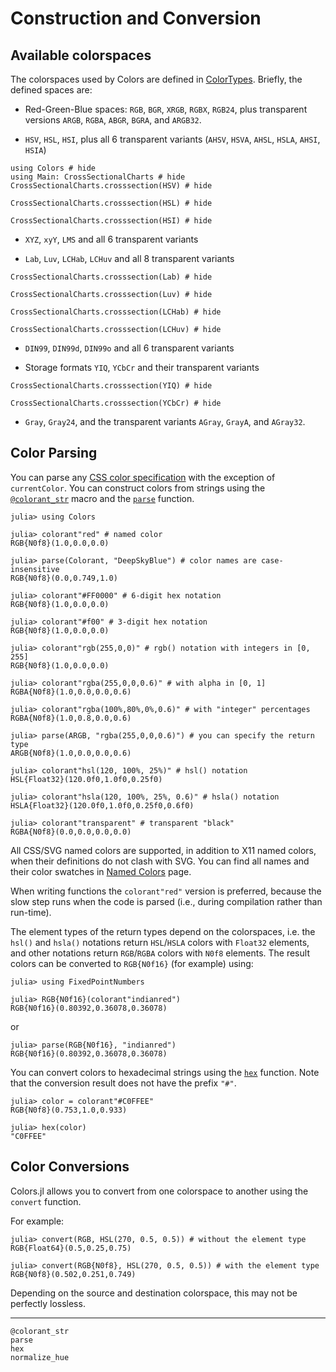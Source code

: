 # Construction and Conversion


## Available colorspaces

The colorspaces used by Colors are defined in [ColorTypes](https://github.com/JuliaGraphics/ColorTypes.jl). Briefly, the defined spaces are:

- Red-Green-Blue spaces: `RGB`, `BGR`, `XRGB`, `RGBX`, `RGB24`, plus transparent versions `ARGB`, `RGBA`, `ABGR`, `BGRA`, and `ARGB32`.

- `HSV`, `HSL`, `HSI`, plus all 6 transparent variants (`AHSV`, `HSVA`, `AHSL`, `HSLA`, `AHSI`, `HSIA`)
```@example cross
using Colors # hide
using Main: CrossSectionalCharts # hide
CrossSectionalCharts.crosssection(HSV) # hide
```
```@example cross
CrossSectionalCharts.crosssection(HSL) # hide
```
```@example cross
CrossSectionalCharts.crosssection(HSI) # hide
```
- `XYZ`, `xyY`, `LMS` and all 6 transparent variants

- `Lab`, `Luv`, `LCHab`, `LCHuv` and all 8 transparent variants
```@example cross
CrossSectionalCharts.crosssection(Lab) # hide
```
```@example cross
CrossSectionalCharts.crosssection(Luv) # hide
```
```@example cross
CrossSectionalCharts.crosssection(LCHab) # hide
```
```@example cross
CrossSectionalCharts.crosssection(LCHuv) # hide
```
- `DIN99`, `DIN99d`, `DIN99o` and all 6 transparent variants

- Storage formats `YIQ`, `YCbCr` and their transparent variants
```@example cross
CrossSectionalCharts.crosssection(YIQ) # hide
```
```@example cross
CrossSectionalCharts.crosssection(YCbCr) # hide
```
- `Gray`, `Gray24`, and the transparent variants `AGray`, `GrayA`, and `AGray32`.


## Color Parsing

You can parse any [CSS color specification](https://developer.mozilla.org/en-US/docs/CSS/color)
with the exception of `currentColor`. You can construct colors from strings
using the [`@colorant_str`](@ref) macro and the [`parse`](@ref) function.

```jldoctest example
julia> using Colors

julia> colorant"red" # named color
RGB{N0f8}(1.0,0.0,0.0)

julia> parse(Colorant, "DeepSkyBlue") # color names are case-insensitive
RGB{N0f8}(0.0,0.749,1.0)

julia> colorant"#FF0000" # 6-digit hex notation
RGB{N0f8}(1.0,0.0,0.0)

julia> colorant"#f00" # 3-digit hex notation
RGB{N0f8}(1.0,0.0,0.0)

julia> colorant"rgb(255,0,0)" # rgb() notation with integers in [0, 255]
RGB{N0f8}(1.0,0.0,0.0)

julia> colorant"rgba(255,0,0,0.6)" # with alpha in [0, 1]
RGBA{N0f8}(1.0,0.0,0.0,0.6)

julia> colorant"rgba(100%,80%,0%,0.6)" # with "integer" percentages
RGBA{N0f8}(1.0,0.8,0.0,0.6)

julia> parse(ARGB, "rgba(255,0,0,0.6)") # you can specify the return type
ARGB{N0f8}(1.0,0.0,0.0,0.6)

julia> colorant"hsl(120, 100%, 25%)" # hsl() notation
HSL{Float32}(120.0f0,1.0f0,0.25f0)

julia> colorant"hsla(120, 100%, 25%, 0.6)" # hsla() notation
HSLA{Float32}(120.0f0,1.0f0,0.25f0,0.6f0)

julia> colorant"transparent" # transparent "black"
RGBA{N0f8}(0.0,0.0,0.0,0.0)
```

All CSS/SVG named colors are supported, in addition to X11 named colors, when their definitions do not clash with SVG.
You can find all names and their color swatches in [Named Colors](@ref) page.

When writing functions the `colorant"red"` version is preferred, because the slow step runs when the code is parsed (i.e., during compilation rather than run-time).

The element types of the return types depend on the colorspaces, i.e. the `hsl()`
and `hsla()` notations return `HSL`/`HSLA` colors with `Float32` elements, and
other notations return `RGB`/`RGBA` colors with `N0f8` elements. The result
colors can be converted to `RGB{N0f16}` (for example) using:

```jldoctest example
julia> using FixedPointNumbers

julia> RGB{N0f16}(colorant"indianred")
RGB{N0f16}(0.80392,0.36078,0.36078)
```
or
```jldoctest example
julia> parse(RGB{N0f16}, "indianred")
RGB{N0f16}(0.80392,0.36078,0.36078)
```


You can convert colors to hexadecimal strings using the [`hex`](@ref) function.
Note that the conversion result does not have the prefix `"#"`.

```jldoctest example
julia> color = colorant"#C0FFEE"
RGB{N0f8}(0.753,1.0,0.933)

julia> hex(color)
"C0FFEE"
```

## Color Conversions

Colors.jl allows you to convert from one colorspace to another using the `convert` function.

For example:

```jldoctest example
julia> convert(RGB, HSL(270, 0.5, 0.5)) # without the element type
RGB{Float64}(0.5,0.25,0.75)

julia> convert(RGB{N0f8}, HSL(270, 0.5, 0.5)) # with the element type
RGB{N0f8}(0.502,0.251,0.749)
```

Depending on the source and destination colorspace, this may not be perfectly lossless.

---

```@docs
@colorant_str
parse
hex
normalize_hue
```
